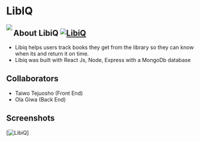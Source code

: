 # LibIQ
<img src="./src/images/libiqlogo2.jpg" align="left" />

## About LibiQ [![LibiQ](./src/images/libiqlogo2)](https://github.com/ttejuosho/libiq)
- Libiq helps users track books they get from the library so they can know when its and return it on time.
- Libiq was built with React Js, Node, Express with a MongoDb database

## Collaborators
- Taiwo Tejuosho (Front End)
- Ola Giwa (Back End)

## Screenshots
[![LibiQ](./src/images/homes)]